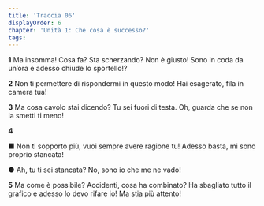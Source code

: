 ```yaml
---
title: 'Traccia 06'
displayOrder: 6
chapter: 'Unità 1: Che cosa è successo?'
tags:
---
```


**1**
Ma insomma! Cosa fa? Sta scherzando? Non è giusto! Sono in coda da un’ora e adesso chiude lo sportello!?

**2**
Non ti permettere di rispondermi in questo modo! Hai esagerato, fila in camera tua!

**3**
Ma cosa cavolo stai dicendo? Tu sei fuori di testa. Oh, guarda che se non la smetti ti meno!

**4**

■ Non ti sopporto più, vuoi sempre avere ragione tu! Adesso basta, mi sono proprio stancata!

● Ah, tu ti sei stancata? No, sono io che me ne vado!

**5**
Ma come è possibile? Accidenti, cosa ha combinato? Ha sbagliato tutto il grafico e adesso lo devo rifare io! Ma stia più attento!
